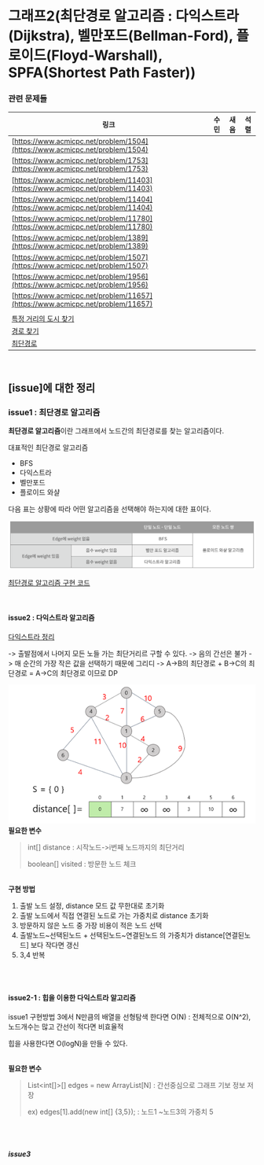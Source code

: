
# 그래프2(최단경로 알고리즘 : 다익스트라(Dijkstra), 벨만포드(Bellman-Ford), 플로이드(Floyd-Warshall), SPFA(Shortest Path Faster))

### 관련 문제들

| 링크 | 수민 | 새음  |석렬|
|--|--|--|--|
| [https://www.acmicpc.net/problem/1504](https://www.acmicpc.net/problem/1504)||||
| [https://www.acmicpc.net/problem/1753](https://www.acmicpc.net/problem/1753)||||
| [https://www.acmicpc.net/problem/11403](https://www.acmicpc.net/problem/11403)||||
| [https://www.acmicpc.net/problem/11404](https://www.acmicpc.net/problem/11404)||||
| [https://www.acmicpc.net/problem/11780](https://www.acmicpc.net/problem/11780)||||
| [https://www.acmicpc.net/problem/1389](https://www.acmicpc.net/problem/1389)||||
| [https://www.acmicpc.net/problem/1507](https://www.acmicpc.net/problem/1507)||||
| [https://www.acmicpc.net/problem/1956](https://www.acmicpc.net/problem/1956)||||
| [https://www.acmicpc.net/problem/11657](https://www.acmicpc.net/problem/11657)||||
|||||
|[특정 거리의 도시 찾기](https://www.acmicpc.net/problem/18352)||||
|[경로 찾기](https://www.acmicpc.net/problem/11403)||||
|[최단경로](https://www.acmicpc.net/problem/1753)||||


   

<br>

## [issue]에 대한 정리

### issue1 : 최단경로 알고리즘

**최단경로 알고리즘**이란 그래프에서 노드간의 최단경로를 찾는 알고리즘이다.

대표적인 최단경로 알고리즘
- BFS
- 다익스트라
- 벨만포드
- 플로이드 와샬

다음 표는 상황에 따라 어떤 알고리즘을 선택해야 하는지에 대한 표이다.

![최단경로 알고리즘 표](./img/shortest_path.png)

[최단경로 알고리즘 구현 코드](https://sumin416.tistory.com/entry/최단경로-알고리즘)

<br>


#### issue2 : 다익스트라 알고리즘

   [다익스트라 정리](https://sumin416.tistory.com/entry/다익스트라-알고리즘-Dijkstra-Algorithm)

   -> 출발점에서 나머지 모든 노들 가는 최단거리르 구할 수 있다.
   -> 음의 간선은 불가
   -> 매 순간의 가장 작은 값을 선택하기 때문에 그리디
   -> A->B의 최단경로 + B->C의 최단경로 = A->C의 최단경로 이므로 DP
   
   ![dijkstraimage](./img/dijkstra.png)
   <br>
   <b>필요한 변수</b>
   
   > int[] distance : 시작노드->i번째 노드까지의 최단거리
   > 
   > boolean[] visited : 방문한 노드 체크
   
   <br>
   <b>구현 방법</b>
   
   1. 출발 노드 설정, distance 모드 값 무한대로 초기화
   2. 출발 노드에서 직접 연결된 노드로 가는 가중치로 distance 초기화
   3. 방문하지 않은 노드 중 가장 비용이 적은 노드 선택
   4. 출발노드~선택된노드 + 선택된노드~연결된노드 의 가중치가 distance[연결된노드] 보다 작다면 갱신
   5. 3,4 반복
  
<br>
<br>

#### issue2-1 : 힙을 이용한 다익스트라 알고리즘
   
   issue1 구현방법 3에서 N만큼의 배열을 선형탐색 한다면 O(N) : 전체적으로 O(N^2), 노드개수는 많고 간선이 적다면 비효율적
   
   힙을 사용한다면 O(logN)을 만들 수 있다.
   
   <br>
   <b>필요한 변수</b>
   
   > List<int[]>[] edges = new ArrayList[N] : 간선중심으로 그래프 기보 정보 저장
   > 
   >  ex) edges[1].add(new int[] {3,5});  : 노드1 ~노드3의 가중치 5
   
   


   
   
   
   
   

<br>
<br>

##### issue3

